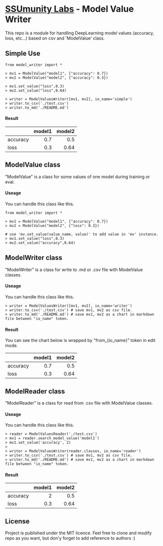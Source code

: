# [SSUmunity Labs](https://www.facebook.com/ai.ssumunity) - Model Value Writer

This repo is a module for handling DeepLearning model values
(accuracy, loss, etc...) based on csv and 'ModelValue' class.

## Simple Use
~~~
from model_writer import *

> mv1 = ModelValue("model1", {"accuracy": 0.7})
> mv2 = ModelValue("model2", {"accuracy": 0.3})

> mv1.set_value("loss",0.3)
> mv2.set_value("loss",0.64)

> writer = ModelValuesWriter([mv1, mv2], io_name='simple')
> writer.to_csv('./test.csv')
> writer.to_md('./README.md')
~~~
#### Result
[](from_simple)

|          |   model1 |   model2 |
|:---------|---------:|---------:|
| accuracy |      0.7 |     0.5  |
| loss     |      0.3 |     0.64 |
[](from_simple)


## ModelValue class
"ModelValue" is a class for some values of one model during training or eval.

#### Useage
You can handle this class like this.
~~~
from model_writer import *

> mv1 = ModelValue("model1", {"accuracy": 0.7})
> mv2 = ModelValue("model2", {"loss": 0.3})

# use 'mv.set_value(value_name, value)' to add value in 'mv' instance.
> mv1.set_value("loss",0.3)
> mv2.set_value("accuracy",0.64)
~~~

## ModelWriter class
"ModelWriter" is a class for write to .md or .csv file with ModelValue classes.

#### Useage
You can handle this class like this.
~~~
> writer = ModelValuesWriter([mv1, mv2], io_name='writer')
> writer.to_csv('./test.csv') # save mv1, mv2 as csv file.
> writer.to_md('./README.md') # save mv1, mv2 as a chart in markdown file between "io_name" token.
~~~

#### Result
You can see the chart below is wrapped by "from_{io_name}" token in edit mode.

[](from_writer)

|          |   model1 |   model2 |
|:---------|---------:|---------:|
| accuracy |      0.7 |     0.5  |
| loss     |      0.3 |     0.64 |
[](from_writer)

## ModelReader class
"ModelReader" is a class for read from .csv file with ModelValue classes.

#### Useage
You can handle this class like this.
~~~
> reader = ModelValuesReader('./test.csv')
> mv1 = reader.search_model_value('model1')
> mv1.set_value('accuracy', 2)
>
> writer = ModelValuesWriter(reader.classes, io_name='reader')
> writer.to_csv('./test.csv') # save mv1, mv2 as csv file.
> writer.to_md('./README.md') # save mv1, mv2 as a chart in markdown file between "io_name" token.
~~~

#### Result
[](from_reader)

|          |   model1 |   model2 |
|:---------|---------:|---------:|
| accuracy |      2   |     0.5  |
| loss     |      0.3 |     0.64 |
[](from_reader)

## License
Project is published under the MIT licence. Feel free to clone and modify repo as you want, but don'y forget to add reference to authors :)
